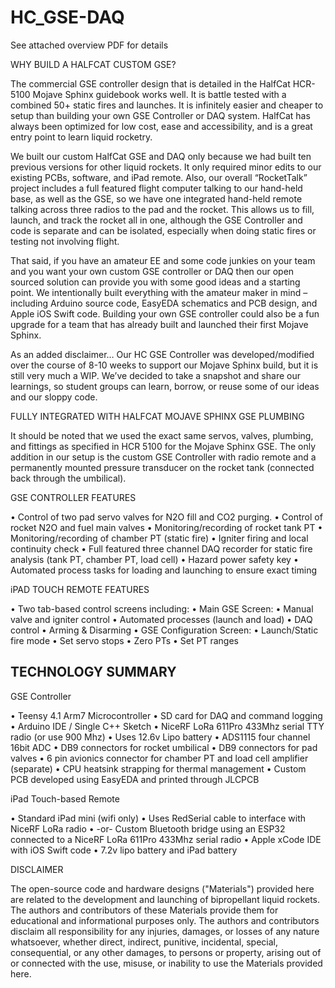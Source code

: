 # HC_GSE-DAQ


See attached overview PDF for details


WHY BUILD A HALFCAT CUSTOM GSE?

The commercial GSE controller design that is detailed in the HalfCat HCR-5100 Mojave Sphinx guidebook works well. It is battle tested with a combined 50+ static fires and launches. It is infinitely easier and cheaper to setup than building your own GSE Controller or DAQ system. HalfCat has always been optimized for low cost, ease and accessibility, and is a great entry point to learn liquid rocketry. 

We built our custom HalfCat GSE and DAQ only because we had built ten previous versions for other liquid rockets. It only required minor edits to our existing PCBs, software, and iPad remote. Also, our overall “RocketTalk” project includes a full featured flight computer talking to our hand-held base, as well as the GSE, so we have one integrated hand-held remote talking across three radios to the pad and the rocket. This allows us to fill, launch, and track the rocket all in one, although the GSE Controller and code is separate and can be isolated, especially when doing static fires or testing not involving flight.

That said, if you have an amateur EE and some code junkies on your team and you want your own custom GSE controller or DAQ then our open sourced solution can provide you with some good ideas and a starting point. We intentionally built everything with the amateur maker in mind – including Arduino source code, EasyEDA schematics and PCB design, and Apple iOS Swift code. Building your own GSE controller could also be a fun upgrade for a team that has already built and launched their first Mojave Sphinx. 

As an added disclaimer… Our HC GSE Controller was developed/modified over the course of 8-10 weeks to support our Mojave Sphinx build, but it is still very much a WIP. We’ve decided to take a snapshot and share our learnings, so student groups can learn, borrow, or reuse some of our ideas and our sloppy code. 

FULLY INTEGRATED WITH HALFCAT MOJAVE SPHINX GSE PLUMBING

It should be noted that we used the exact same servos, valves, plumbing, and fittings as specified in HCR 5100 for the Mojave Sphinx GSE. The only addition in our setup is the custom GSE Controller with radio remote and a permanently mounted pressure transducer on the rocket tank (connected back through the umbilical). 

GSE CONTROLLER FEATURES

• Control of two pad servo valves for N2O fill and CO2 purging.
• Control of rocket N2O and fuel main valves
• Monitoring/recording of rocket tank PT
• Monitoring/recording of chamber PT (static fire)
• Igniter firing and local continuity check
• Full featured three channel DAQ recorder for static fire analysis (tank PT, chamber PT, load cell)
• Hazard power safety key 
• Automated process tasks for loading and launching to ensure exact timing

iPAD TOUCH REMOTE FEATURES

• Two tab-based control screens including:
• Main GSE Screen:
• Manual valve and igniter control
• Automated processes (launch and load)
• DAQ control
• Arming & Disarming
• GSE Configuration Screen:
• Launch/Static fire mode
• Set servo stops
• Zero PTs
• Set PT ranges
 
TECHNOLOGY SUMMARY
-------------------------------

GSE Controller

• Teensy 4.1 Arm7 Microcontroller 
• SD card for DAQ and command logging
• Arduino IDE / Single C++ Sketch
• NiceRF LoRa 611Pro 433Mhz serial TTY radio (or use 900 Mhz)
• Uses 12.6v Lipo battery
• ADS1115 four channel 16bit ADC
• DB9 connectors for rocket umbilical
• DB9 connectors for pad valves
• 6 pin avionics connector for chamber PT and load cell amplifier (separate)
• CPU heatsink strapping for thermal management
• Custom PCB developed using EasyEDA and printed through JLCPCB

iPad Touch-based Remote

• Standard iPad mini (wifi only)
• Uses RedSerial cable to interface with NiceRF LoRa radio 
• -or- Custom Bluetooth bridge using an ESP32 connected to a NiceRF LoRa 611Pro 433Mhz serial radio
• Apple xCode IDE with iOS Swift code
• 7.2v lipo battery and iPad battery


DISCLAIMER

The open-source code and hardware designs ("Materials") provided here are related to the development and launching of bipropellant liquid rockets. The authors and contributors of these Materials provide them for educational and informational purposes only. The authors and contributors disclaim all responsibility for any injuries, damages, or losses of any nature whatsoever, whether direct, indirect, punitive, incidental, special, consequential, or any other damages, to persons or property, arising out of or connected with the use, misuse, or inability to use the Materials provided here.
